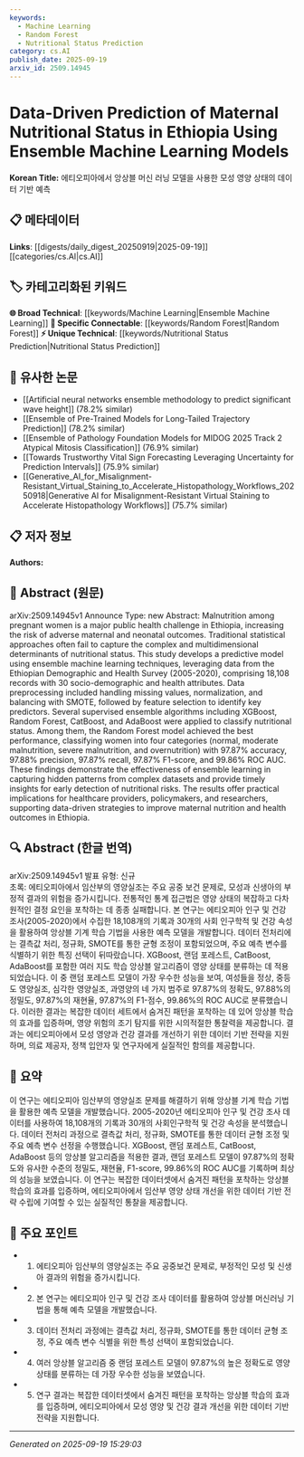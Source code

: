 ```yaml
---
keywords:
  - Machine Learning
  - Random Forest
  - Nutritional Status Prediction
category: cs.AI
publish_date: 2025-09-19
arxiv_id: 2509.14945
---
```


<!-- KEYWORD_LINKING_METADATA:
{
  "processed_timestamp": "2025-09-22 21:49:58.055928",
  "vocabulary_version": "1.0",
  "selected_keywords": [
    "Machine Learning",
    "Random Forest",
    "Nutritional Status Prediction"
  ],
  "rejected_keywords": [
    "Ethiopian Demographic and Health Survey"
  ],
  "similarity_scores": {
    "Machine Learning": 0.85,
    "Random Forest": 0.8,
    "Nutritional Status Prediction": 0.78
  },
  "extraction_method": "AI_prompt_based",
  "budget_applied": true
}
-->


# Data-Driven Prediction of Maternal Nutritional Status in Ethiopia Using Ensemble Machine Learning Models

**Korean Title:** 에티오피아에서 앙상블 머신 러닝 모델을 사용한 모성 영양 상태의 데이터 기반 예측

## 📋 메타데이터

**Links**: [[digests/daily_digest_20250919|2025-09-19]]   [[categories/cs.AI|cs.AI]]

## 🏷️ 카테고리화된 키워드
**🌐 Broad Technical**: [[keywords/Machine Learning|Ensemble Machine Learning]]
**🔗 Specific Connectable**: [[keywords/Random Forest|Random Forest]]
**⚡ Unique Technical**: [[keywords/Nutritional Status Prediction|Nutritional Status Prediction]]

## 🔗 유사한 논문
- [[Artificial neural networks ensemble methodology to predict significant wave height]] (78.2% similar)
- [[Ensemble of Pre-Trained Models for Long-Tailed Trajectory Prediction]] (78.2% similar)
- [[Ensemble of Pathology Foundation Models for MIDOG 2025 Track 2 Atypical Mitosis Classification]] (76.9% similar)
- [[Towards Trustworthy Vital Sign Forecasting Leveraging Uncertainty for Prediction Intervals]] (75.9% similar)
- [[Generative_AI_for_Misalignment-Resistant_Virtual_Staining_to_Accelerate_Histopathology_Workflows_20250918|Generative AI for Misalignment-Resistant Virtual Staining to Accelerate Histopathology Workflows]] (75.7% similar)

## 📋 저자 정보

**Authors:** 

## 📄 Abstract (원문)

arXiv:2509.14945v1 Announce Type: new 
Abstract: Malnutrition among pregnant women is a major public health challenge in Ethiopia, increasing the risk of adverse maternal and neonatal outcomes. Traditional statistical approaches often fail to capture the complex and multidimensional determinants of nutritional status. This study develops a predictive model using ensemble machine learning techniques, leveraging data from the Ethiopian Demographic and Health Survey (2005-2020), comprising 18,108 records with 30 socio-demographic and health attributes. Data preprocessing included handling missing values, normalization, and balancing with SMOTE, followed by feature selection to identify key predictors. Several supervised ensemble algorithms including XGBoost, Random Forest, CatBoost, and AdaBoost were applied to classify nutritional status. Among them, the Random Forest model achieved the best performance, classifying women into four categories (normal, moderate malnutrition, severe malnutrition, and overnutrition) with 97.87% accuracy, 97.88% precision, 97.87% recall, 97.87% F1-score, and 99.86% ROC AUC. These findings demonstrate the effectiveness of ensemble learning in capturing hidden patterns from complex datasets and provide timely insights for early detection of nutritional risks. The results offer practical implications for healthcare providers, policymakers, and researchers, supporting data-driven strategies to improve maternal nutrition and health outcomes in Ethiopia.

## 🔍 Abstract (한글 번역)

arXiv:2509.14945v1 발표 유형: 신규  
초록: 에티오피아에서 임산부의 영양실조는 주요 공중 보건 문제로, 모성과 신생아의 부정적 결과의 위험을 증가시킵니다. 전통적인 통계 접근법은 영양 상태의 복잡하고 다차원적인 결정 요인을 포착하는 데 종종 실패합니다. 본 연구는 에티오피아 인구 및 건강 조사(2005-2020)에서 수집한 18,108개의 기록과 30개의 사회 인구학적 및 건강 속성을 활용하여 앙상블 기계 학습 기법을 사용한 예측 모델을 개발합니다. 데이터 전처리에는 결측값 처리, 정규화, SMOTE를 통한 균형 조정이 포함되었으며, 주요 예측 변수를 식별하기 위한 특징 선택이 뒤따랐습니다. XGBoost, 랜덤 포레스트, CatBoost, AdaBoost를 포함한 여러 지도 학습 앙상블 알고리즘이 영양 상태를 분류하는 데 적용되었습니다. 이 중 랜덤 포레스트 모델이 가장 우수한 성능을 보여, 여성들을 정상, 중등도 영양실조, 심각한 영양실조, 과영양의 네 가지 범주로 97.87%의 정확도, 97.88%의 정밀도, 97.87%의 재현율, 97.87%의 F1-점수, 99.86%의 ROC AUC로 분류했습니다. 이러한 결과는 복잡한 데이터 세트에서 숨겨진 패턴을 포착하는 데 있어 앙상블 학습의 효과를 입증하며, 영양 위험의 조기 탐지를 위한 시의적절한 통찰력을 제공합니다. 결과는 에티오피아에서 모성 영양과 건강 결과를 개선하기 위한 데이터 기반 전략을 지원하며, 의료 제공자, 정책 입안자 및 연구자에게 실질적인 함의를 제공합니다.

## 📝 요약

이 연구는 에티오피아 임산부의 영양실조 문제를 해결하기 위해 앙상블 기계 학습 기법을 활용한 예측 모델을 개발했습니다. 2005-2020년 에티오피아 인구 및 건강 조사 데이터를 사용하여 18,108개의 기록과 30개의 사회인구학적 및 건강 속성을 분석했습니다. 데이터 전처리 과정으로 결측값 처리, 정규화, SMOTE를 통한 데이터 균형 조정 및 주요 예측 변수 선정을 수행했습니다. XGBoost, 랜덤 포레스트, CatBoost, AdaBoost 등의 앙상블 알고리즘을 적용한 결과, 랜덤 포레스트 모델이 97.87%의 정확도와 유사한 수준의 정밀도, 재현율, F1-score, 99.86%의 ROC AUC를 기록하며 최상의 성능을 보였습니다. 이 연구는 복잡한 데이터셋에서 숨겨진 패턴을 포착하는 앙상블 학습의 효과를 입증하며, 에티오피아에서 임산부 영양 상태 개선을 위한 데이터 기반 전략 수립에 기여할 수 있는 실질적인 통찰을 제공합니다.

## 🎯 주요 포인트

- 1. 에티오피아 임산부의 영양실조는 주요 공중보건 문제로, 부정적인 모성 및 신생아 결과의 위험을 증가시킵니다.

- 2. 본 연구는 에티오피아 인구 및 건강 조사 데이터를 활용하여 앙상블 머신러닝 기법을 통해 예측 모델을 개발했습니다.

- 3. 데이터 전처리 과정에는 결측값 처리, 정규화, SMOTE를 통한 데이터 균형 조정, 주요 예측 변수 식별을 위한 특성 선택이 포함되었습니다.

- 4. 여러 앙상블 알고리즘 중 랜덤 포레스트 모델이 97.87%의 높은 정확도로 영양 상태를 분류하는 데 가장 우수한 성능을 보였습니다.

- 5. 연구 결과는 복잡한 데이터셋에서 숨겨진 패턴을 포착하는 앙상블 학습의 효과를 입증하며, 에티오피아에서 모성 영양 및 건강 결과 개선을 위한 데이터 기반 전략을 지원합니다.

---

*Generated on 2025-09-19 15:29:03*